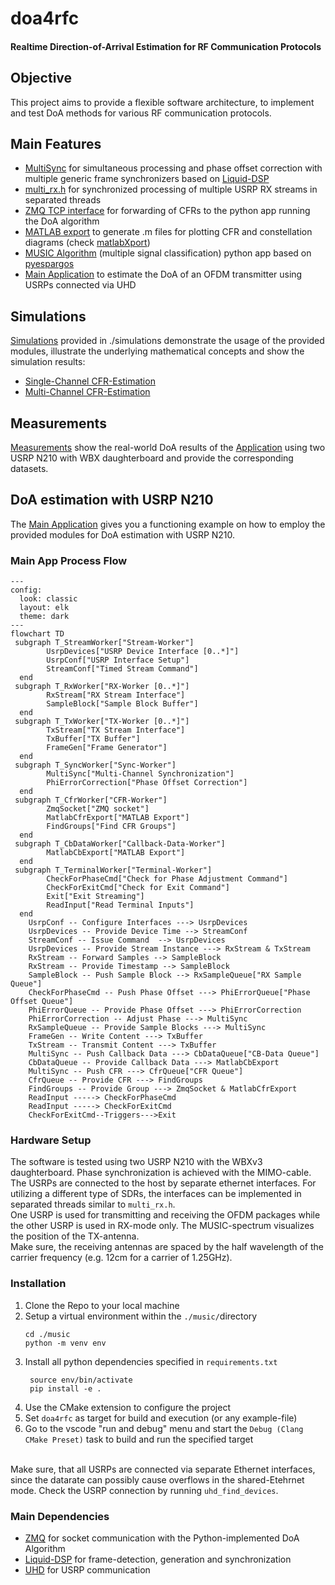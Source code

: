 # doa4rfc
#### Realtime Direction-of-Arrival Estimation for RF Communication Protocols

## Objective  
This project aims to provide a flexible software architecture, to implement and test DoA methods for various RF communication protocols.

## Main Features
-  [MultiSync](include/multisync/README.md) for simultaneous processing and phase offset correction with multiple generic frame synchronizers based on [Liquid-DSP](https://liquidsdr.org)
- [multi_rx.h](include/multi_rx/multi_rx.h) for synchronized processing of multiple USRP RX streams in separated threads
- [ZMQ TCP interface](include/zmq_socket/README.md) for forwarding of CFRs to the python app running the DoA algorithm 
- [MATLAB export](include/matlab_export/matlab_export.h) to generate .m files for plotting CFR and constellation diagrams (check [matlabXport](https://github.com/F-L-X-S/matlabXport))
- [MUSIC Algorithm](music/music-spectrum.py) (multiple signal classification) python app based on [pyespargos](https://github.com/ESPARGOS/pyespargos) 
- [Main Application](src/main.cc) to estimate the DoA of an OFDM transmitter using USRPs connected via UHD

## Simulations
 [Simulations](simulations/) provided in ./simulations demonstrate the usage of the provided modules, illustrate the underlying mathematical concepts and show the simulation results:
- [Single-Channel CFR-Estimation](simulations/sim_singlechannel/README.md) 
- [Multi-Channel CFR-Estimation](simulations/sim_multichannel/README.md)
 
## Measurements
[Measurements](measurements/) show the real-world DoA results of the [Application](src/main.cc) using two USRP N210 with WBX daughterboard and provide the corresponding datasets.

## DoA estimation with USRP N210
 The [Main Application](src/main.cc) gives you a functioning example on how to employ the provided modules for DoA estimation with USRP N210. 

### Main App Process Flow
```mermaid
---
config:
  look: classic
  layout: elk
  theme: dark
---
flowchart TD
 subgraph T_StreamWorker["Stream-Worker"]
        UsrpDevices["USRP Device Interface [0..*]"]
        UsrpConf["USRP Interface Setup"]
        StreamConf["Timed Stream Command"]
  end
 subgraph T_RxWorker["RX-Worker [0..*]"]
        RxStream["RX Stream Interface"]
        SampleBlock["Sample Block Buffer"]
  end
 subgraph T_TxWorker["TX-Worker [0..*]"]
        TxStream["TX Stream Interface"]
        TxBuffer["TX Buffer"]
        FrameGen["Frame Generator"]
  end
 subgraph T_SyncWorker["Sync-Worker"]
        MultiSync["Multi-Channel Synchronization"]
        PhiErrorCorrection["Phase Offset Correction"]
  end
 subgraph T_CfrWorker["CFR-Worker"]
        ZmqSocket["ZMQ socket"]
        MatlabCfrExport["MATLAB Export"]
        FindGroups["Find CFR Groups"]
  end
 subgraph T_CbDataWorker["Callback-Data-Worker"]
        MatlabCbExport["MATLAB Export"]
  end
 subgraph T_TerminalWorker["Terminal-Worker"]
        CheckForPhaseCmd["Check for Phase Adjustment Command"]
        CheckForExitCmd["Check for Exit Command"]
        Exit["Exit Streaming"]
        ReadInput["Read Terminal Inputs"]
  end
    UsrpConf -- Configure Interfaces ---> UsrpDevices
    UsrpDevices -- Provide Device Time --> StreamConf
    StreamConf -- Issue Command  --> UsrpDevices
    UsrpDevices -- Provide Stream Instance ---> RxStream & TxStream
    RxStream -- Forward Samples --> SampleBlock
    RxStream -- Provide Timestamp --> SampleBlock
    SampleBlock -- Push Sample Block --> RxSampleQueue["RX Sample Queue"]
    CheckForPhaseCmd -- Push Phase Offset ---> PhiErrorQueue["Phase Offset Queue"]
    PhiErrorQueue -- Provide Phase Offset ---> PhiErrorCorrection
    PhiErrorCorrection -- Adjust Phase ---> MultiSync
    RxSampleQueue -- Provide Sample Blocks ---> MultiSync
    FrameGen -- Write Content ---> TxBuffer
    TxStream -- Transmit Content ---> TxBuffer
    MultiSync -- Push Callback Data ---> CbDataQueue["CB-Data Queue"]
    CbDataQueue -- Provide Callback Data ---> MatlabCbExport
    MultiSync -- Push CFR ---> CfrQueue["CFR Queue"]
    CfrQueue -- Provide CFR ---> FindGroups
    FindGroups -- Provide Group ---> ZmqSocket & MatlabCfrExport
    ReadInput -----> CheckForPhaseCmd
    ReadInput -----> CheckForExitCmd
    CheckForExitCmd--Triggers--->Exit

```


### Hardware Setup 
The software is tested using two USRP N210 with the WBXv3 daughterboard. Phase synchronization is achieved with the MIMO-cable. The USRPs are connected to the host by separate ethernet interfaces. For utilizing a different type of SDRs, the interfaces can be implemented in separated threads similar to `multi_rx.h`.  <br>
One USRP is used for transmitting and receiving the OFDM packages while the other USRP is used in RX-mode only. The MUSIC-spectrum visualizes the position of the TX-antenna. 
 <br>
Make sure, the receiving antennas are spaced by the half wavelength of the carrier frequency (e.g. 12cm for a carrier of 1.25GHz).

### Installation 
1. Clone the Repo to your local machine
2. Setup a virtual environment within the `./music/`directory <br>
   ```
   cd ./music
   python -m venv env
   ```
3. Install all python dependencies specified in `requirements.txt` <br>
   ```
    source env/bin/activate
    pip install -e . 
   ``` 
4. Use the CMake extension to configure the project 
5. Set `doa4rfc` as target for build and execution (or any example-file)
6. Go to the vscode "run and debug" menu and start the `Debug (Clang CMake Preset)` task to build and run the specified target 
<br><br>

Make sure, that all USRPs are connected via separate Ethernet interfaces, since the datarate can possibly cause overflows in the shared-Etehrnet mode. Check the USRP connection by running `uhd_find_devices`. 

### Main Dependencies
- [ZMQ](https://zeromq.org/languages/cplusplus/) for socket communication with the Python-implemented DoA Algorithm 
- [Liquid-DSP](https://liquidsdr.org) for frame-detection, generation and synchronization
- [UHD](https://files.ettus.com/manual/index.html) for USRP communication
